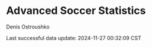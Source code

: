 # Advanced Soccer Statistics
Denis Ostroushko

<!-- gfm -->

Last successful data update: 2024-11-27 00:32:09 CST

